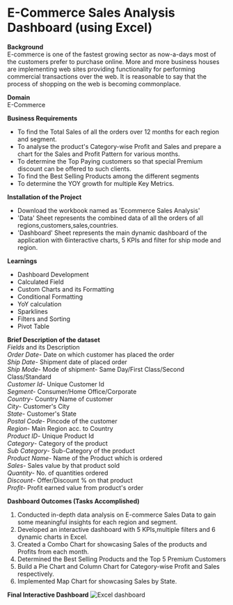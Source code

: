 # E-Commerce Sales Analysis Dashboard (using Excel)

**Background**<br>
E-commerce is one of the fastest growing sector as now-a-days most of the customers prefer to purchase online. More and more business houses are implementing
web sites providing functionality for performing commercial transactions over the web. It is reasonable to say that the
process of shopping on the web is becoming commonplace.

**Domain**<br>
E-Commerce

**Business Requirements**
* To find the Total Sales of all the orders over 12 months for each region and segment.
* To analyse the product's Category-wise Profit and Sales and prepare a chart for the Sales and Profit Pattern for various months.
* To determine the Top Paying customers so that special Premium discount can be offered to such clients.
* To find the Best Selling Products among the different segments
* To determine the YOY growth for multiple Key Metrics.

**Installation of the Project**<br>
* Download the workbook named as 'Ecommerce Sales Analysis'
* 'Data' Sheet represents the combined data of all the orders of all regions,customers,sales,countries.
* 'Dashboard' Sheet represents the main dynamic dashboard of the application with 6interactive charts, 5 KPIs and filter for ship mode and region.

**Learnings**<br>
* Dashboard Development
* Calculated Field
* Custom Charts and its Formatting
* Conditional Formatting
* YoY calculation
* Sparklines
* Filters and Sorting
* Pivot Table

**Brief Description of the dataset**<br>
_Fields_ and its Description <br>
_Order Date_- Date on which customer has placed the order<br>
_Ship Date_-  Shipment date of placed order<br>
_Ship Mode_-   Mode of shipment- Same Day/First Class/Second Class/Standard<br>
_Customer Id_- Unique Customer Id<br>
_Segment_-  Consumer/Home Office/Corporate<br>
_Country_- Country Name of customer<br>
_City_- Customer's City<br>
_State_- Customer's State<br>
_Postal Code_- Pincode of the customer<br>
_Region_- Main Region acc. to Country<br>
_Product ID_- Unique Product Id<br>
_Category_- Category of the product<br>
_Sub Category_- Sub-Category of the product<br>
_Product Name_- Name of the Product which is ordered<br>
_Sales_- Sales value by that product sold<br>
_Quantity_- No. of quantities ordered<br>
_Discount_- Offer/Discount % on that product<br>
_Profit_- Profit earned value from product's order <br>

**Dashboard Outcomes (Tasks Accomplished)**
1. Conducted in-depth data analysis on E-commerce Sales Data to gain some meaningful insights for each region and segment.
2. Developed an interactive dashboard with 5 KPIs,multiple filters and 6 dynamic charts in Excel.
3. Created a Combo Chart for showcasing Sales of the products and Profits from each month.
4. Determined the Best Selling Products and the Top 5 Premium Customers
5. Build a Pie Chart and Column Chart for Category-wise Profit and Sales respectively.
6. Implemented Map Chart for showcasing Sales by State.

**Final Interactive Dashboard**
![Excel dashboard](https://github.com/chahat-7/Sales-Analysis-Dashboard-Excel/assets/87649936/57935466-aff1-4442-91ce-5d3b60531c15)


